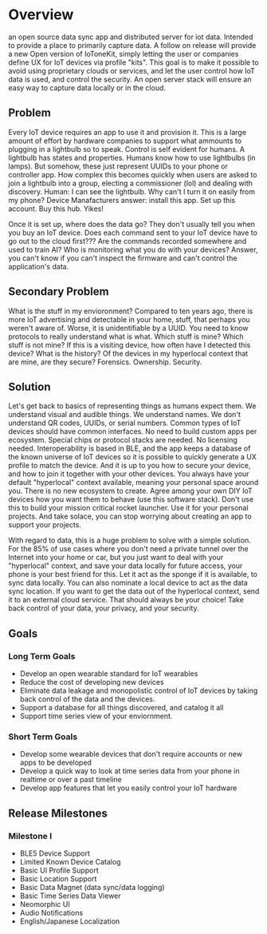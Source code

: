 # Overview

an open source data sync app and distributed server for iot data.  Intended to provide a place to primarily capture data.  A follow on release will provide a new Open version of IoToneKit, simply letting the user or companies define UX for IoT devices via profile "kits".  This goal is to make it possible to avoid using proprietary clouds or services, and let the user control how IoT data is used, and control the security.  An open server stack will ensure an easy way to capture data locally or in the cloud.

## Problem

Every IoT device requires an app to use it and provision it.  This is a large amount of effort by hardware companies to support what ammounts to plugging in a lightbulb so to speak.  Control is self evident for humans.  A lightbulb has states and properties.  Humans know how to use lightbulbs (in lamps).  But somehow, these just represent UUIDs to your phone or controller app.  How complex this becomes quickly when users are asked to join a lightbulb into a group, electing a commissioner (lol) and dealing with discovery.  Human: I can see the lightbulb.  Why can't I turn it on easily from my phone?  Device Manafacturers answer: install this app.  Set up this account.  Buy this hub.  Yikes!

Once it is set up, where does the data go?  They don't usually tell you when you buy an IoT device.  Does each command sent to your IoT device have to go out to the cloud first??? Are the commands recorded somewhere and used to train AI?  Who is monitoring what you do with your devices?  Answer, you can't know if you can't inspect the firmware and can't control the application's data.

## Secondary Problem

What is the stuff in my envioronment?  Compared to ten years ago, there is more IoT advertising and detectable in your home, stuff, that perhaps you weren't aware of.  Worse, it is unidentifiable by a UUID.  You need to know protocols to really understand what is what.  Which stuff is mine?  Which stuff is not mine?  If this is a visiting device, how often have I detected this device?  What is the history?  Of the devices in my hyperlocal context that are mine, are they secure?  Forensics.  Ownership.  Security.

## Solution

Let's get back to basics of representing things as humans expect them.  We understand visual and audible things.  We understand names.  We don't understand QR codes, UUIDs, or serial numbers.  Common types of IoT devices should have common interfaces.  No need to build custom apps per ecosystem.  Special chips or protocol stacks are needed.  No licensing needed.  Interoperability is based in BLE, and the app keeps a database of the known universe of IoT devices so it is possible to quickly generate a UX profile to match the device.  And it is up to you how to secure your device, and how to join it together with your other devices.  You always have your default "hyperlocal" context available, meaning your personal space around you.  There is no new ecosystem to create.  Agree among your own DIY IoT devices how you want them to behave (use this software stack).   Don't use this to build your mission critical rocket launcher.  Use it for your personal projects.  And take solace, you can stop worrying about creating an app to support your projects.

With regard to data, this is a huge problem to solve with a simple solution.  For the 85% of use cases where you don't need a private tunnel over the Internet into your home or car, but you just want to deal with your "hyperlocal" context, and save your data locally for future access, your phone is your best friend for this.  Let it act as the sponge if it is available, to sync data locally.  You can also nominate a local device to act as the data sync location.   If you want to get the data out of the hyperlocal context, send it to an external cloud service.  That should always be your choice!  Take back control of your data, your privacy, and your security.

## Goals

### Long Term Goals

- Develop an open wearable standard for IoT wearables
- Reduce the cost of developing new devices
- Eliminate data leakage and monopolistic control of IoT devices by taking back control of the data and the devices.
- Support a database for all things discovered, and catalog it all
- Support time series view of your enviornment.

### Short Term Goals

- Develop some wearable devices that don't require accounts or new apps to be developed
- Develop a quick way to look at time series data from your phone in realtime or over a past timeline
- Develop app features that let you easily control your IoT hardware

## Release Milestones

### Milestone I

- BLE5 Device Support
- Limited Known Device Catalog
- Basic UI Profile Support
- Basic Location Support
- Basic Data Magnet (data sync/data logging)
- Basic Time Series Data Viewer
- Neomorphic UI
- Audio Notifications
- English/Japanese Localization


